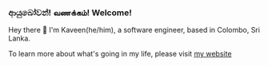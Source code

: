 ### ආයුබෝවන්! வணக்கம்! Welcome!
Hey there 👋 I'm Kaveen(he/him), a software engineer,
based in Colombo, Sri Lanka.

To learn more about what's going in my life, please visit [my website](https://ukr.lk/)
